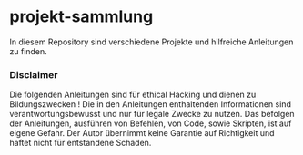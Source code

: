 # projekt-sammlung

In diesem Repository sind verschiedene Projekte und hilfreiche Anleitungen zu finden.


### Disclaimer
Die folgenden Anleitungen sind für ethical Hacking und dienen zu Bildungszwecken !
Die in den Anleitungen enthaltenden Informationen sind verantwortungsbewusst und nur für legale Zwecke zu nutzen.
Das befolgen der Anleitungen, ausführen von Befehlen, von Code, sowie Skripten, ist auf eigene Gefahr.
Der Autor übernimmt keine Garantie auf Richtigkeit und haftet nicht für entstandene Schäden.
